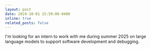 ```yaml
---
layout: post
date: 2024-10-01 15:59:00-0400
inline: true
related_posts: false
---
```


I'm looking for an intern to work with me during summer 2025 on large language models to support software development and debugging.
